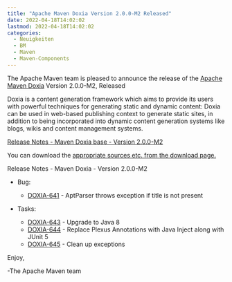 ```yaml
---
title: "Apache Maven Doxia Version 2.0.0-M2 Released"
date: 2022-04-18T14:02:02
lastmod: 2022-04-18T14:02:02
categories:
  - Neuigkeiten
  - BM
  - Maven
  - Maven-Components
---
```

The Apache Maven team is pleased to announce the release of the 
[Apache Maven Doxia](https://maven.apache.org/doxia/) Version 2.0.0-M2, 
Released

Doxia is a content generation framework which aims to provide its users with powerful techniques for
generating static and dynamic content: Doxia can be used in web-based publishing context to generate
static sites, in addition to being incorporated into dynamic content generation systems like blogs,
wikis and content management systems.

<!-- more -->

[Release Notes - Maven Doxia base - Version 2.0.0-M2](https://issues.apache.org/jira/secure/ReleaseNote.jspa?projectId=12317230&version=12330562)

 
You can download the [appropriate sources etc. from the download page.][download]
 
Release Notes - Maven Doxia - Version 2.0.0-M2

* Bug:
 
  * [DOXIA-641](https://issues.apache.org/jira/browse/DOXIA-641) - AptParser throws exception if title is not present

* Tasks:
 
  * [DOXIA-643](https://issues.apache.org/jira/browse/DOXIA-643) - Upgrade to Java 8
  * [DOXIA-644](https://issues.apache.org/jira/browse/DOXIA-644) - Replace Plexus Annotations with Java Inject along with JUnit 5
  * [DOXIA-645](https://issues.apache.org/jira/browse/DOXIA-645) - Clean up exceptions

Enjoy,

-The Apache Maven team

[download]: https://maven.apache.org/doxia/downloads.html
